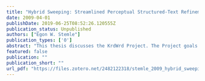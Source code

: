 ```yaml
---
title: "Hybrid Sweeping: Streamlined Perceptual Structured-Text Refinement"
date: 2009-04-01
publishDate: 2019-06-25T08:52:26.120555Z
publication_status: Unpublished
authors: ["Egon W. Stemle"]
publication_types: ['0']
abstract: "This thesis discusses the KrdWrd Project. The Project goals are to provide tools and infrastructure for acquisition, visual annotation, merging and storage of Web pages as parts of bigger corpora, and to develop a classification engine that learns to automatically annotate pages, operate on the visual rendering of pages, and provide visual tools for inspection of results."
featured: false
publication: ""
publication_short: ""
url_pdf: "https://files.zotero.net/2482122318/stemle_2009_hybrid_sweeping.pdf"
---
```


